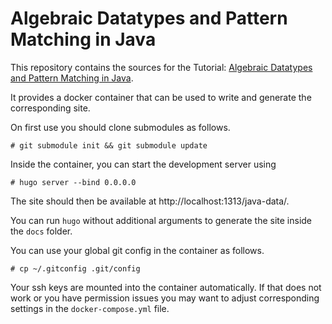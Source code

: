 # Algebraic Datatypes and Pattern Matching in Java

This repository contains the sources for the Tutorial:
[Algebraic Datatypes and Pattern Matching in Java](https://sebfisch.github.io/java-data/).

It provides a docker container that can be used to write and generate the corresponding site.

On first use you should clone submodules as follows.

    # git submodule init && git submodule update

Inside the container, you can start the development server using

    # hugo server --bind 0.0.0.0

The site should then be available at http://localhost:1313/java-data/.

You can run `hugo` without additional arguments to generate the site inside the `docs` folder.

You can use your global git config in the container as follows.

    # cp ~/.gitconfig .git/config

Your ssh keys are mounted into the container automatically.
If that does not work or you have permission issues
you may want to adjust corresponding settings in the `docker-compose.yml` file.
